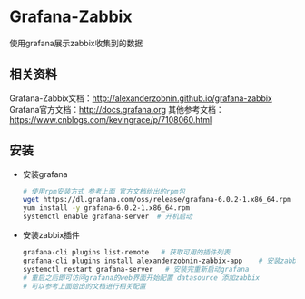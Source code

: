 # Grafana-Zabbix

 使用grafana展示zabbix收集到的数据

 ## 相关资料

Grafana-Zabbix文档：<http://alexanderzobnin.github.io/grafana-zabbix>
Grafana官方文档：<http://docs.grafana.org>
其他参考文档：<https://www.cnblogs.com/kevingrace/p/7108060.html>

## 安装

- 安装grafana

  ```Bash
  # 使用rpm安装方式 参考上面 官方文档给出的rpm包
  wget https://dl.grafana.com/oss/release/grafana-6.0.2-1.x86_64.rpm  # 获取最新版本rpm包
  yum install -y grafana-6.0.2-1.x86_64.rpm
  systemctl enable grafana-server  # 开机启动
  ```

- 安装zabbix插件

  ```Bash
  grafana-cli plugins list-remote   # 获取可用的插件列表
  grafana-cli plugins install alexanderzobnin-zabbix-app    # 安装zabbix插件
  systemctl restart grafana-server   # 安装完重新启动grafana
  # 重启之后即可访问grafana的web界面开始配置 datasource 添加zabbix 
  # 可以参考上面给出的文档进行相关配置
  ```